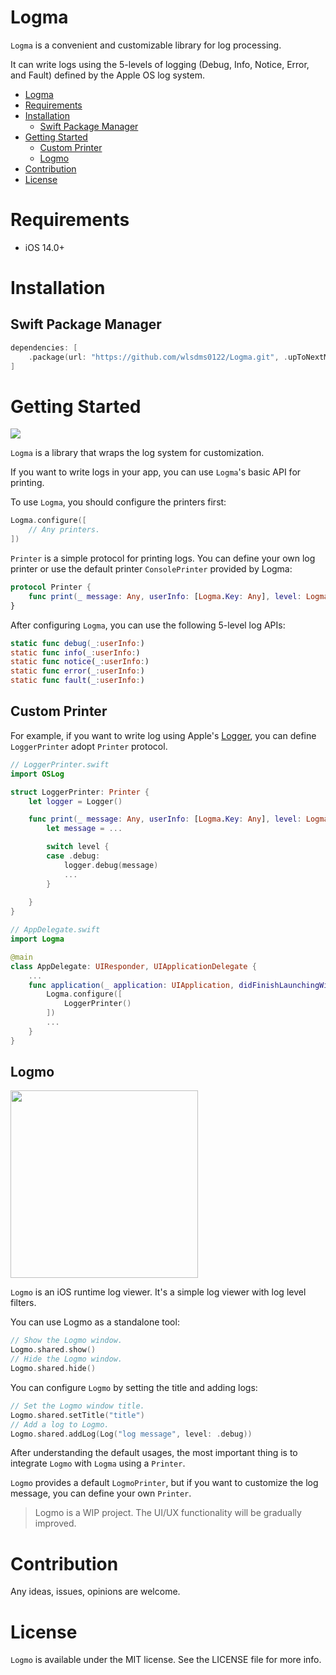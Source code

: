 # Logma

`Logma` is a convenient and customizable library for log processing.

It can write logs using the 5-levels of logging (Debug, Info, Notice, Error, and Fault) defined by the Apple OS log system.

- [Logma](#logma)
- [Requirements](#requirements)
- [Installation](#installation)
  - [Swift Package Manager](#swift-package-manager)
- [Getting Started](#getting-started)
  - [Custom Printer](#custom-printer)
  - [Logmo](#logmo)
- [Contribution](#contribution)
- [License](#license)

# Requirements
- iOS 14.0+

# Installation
## Swift Package Manager
```swift
dependencies: [
    .package(url: "https://github.com/wlsdms0122/Logma.git", .upToNextMajor("1.2.0"))
]
```

# Getting Started
<image src="https://github.com/wlsdms0122/Logger/assets/11141077/1d69d151-d516-4e95-82ba-d704bb763eaa" />

`Logma` is a library that wraps the log system for customization.

If you want to write logs in your app, you can use `Logma`'s basic API for printing.

To use `Logma`, you should configure the printers first:
```swift
Logma.configure([
    // Any printers.
])
```

`Printer` is a simple protocol for printing logs. You can define your own log printer or use the default printer `ConsolePrinter` provided by Logma:
```swift
protocol Printer {
    func print(_ message: Any, userInfo: [Logma.Key: Any], level: Logma.Level)
}
```

After configuring `Logma`, you can use the following 5-level log APIs:
```swift
static func debug(_:userInfo:)
static func info(_:userInfo:)
static func notice(_:userInfo:)
static func error(_:userInfo:)
static func fault(_:userInfo:)
```

## Custom Printer
For example, if you want to write log using Apple's [Logger](https://developer.apple.com/documentation/os/logger), you can define `LoggerPrinter` adopt `Printer` protocol.
```swift
// LoggerPrinter.swift
import OSLog

struct LoggerPrinter: Printer {
    let logger = Logger()

    func print(_ message: Any, userInfo: [Logma.Key: Any], level: Logma.Level) {
        let message = ...

        switch level {
        case .debug:
            logger.debug(message)
            ...
        }
        
    }
}
```

```swift
// AppDelegate.swift
import Logma

@main
class AppDelegate: UIResponder, UIApplicationDelegate {
    ...
    func application(_ application: UIApplication, didFinishLaunchingWithOptions launchOptions: [UIApplication.LaunchOptionsKey: Any]?) -> Bool {
        Logma.configure([
            LoggerPrinter()
        ])
        ...
    }
}
```

## Logmo
<image src="https://github.com/wlsdms0122/Compose/assets/11141077/b199f8a8-2912-4ebc-b58e-05995015d3ea" width=300 />

`Logmo` is an iOS runtime log viewer. It's a simple log viewer with log level filters.

You can use Logmo as a standalone tool:
```swift
// Show the Logmo window.
Logmo.shared.show()
// Hide the Logmo window.
Logmo.shared.hide()
```

You can configure `Logmo` by setting the title and adding logs:
```swift
// Set the Logmo window title.
Logmo.shared.setTitle("title")
// Add a log to Logmo.
Logmo.shared.addLog(Log("log message", level: .debug))
```

After understanding the default usages, the most important thing is to integrate `Logmo` with `Logma` using a `Printer`.

`Logmo` provides a default `LogmoPrinter`, but if you want to customize the log message, you can define your own `Printer`.

> Logmo is a WIP project. The UI/UX functionality will be gradually improved.

# Contribution
Any ideas, issues, opinions are welcome.

# License
`Logmo` is available under the MIT license. See the LICENSE file for more info.